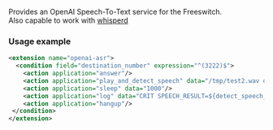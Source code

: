 <p>
  Provides an OpenAI Speech-To-Text service for the Freeswitch. <br>
  Also capable to work with <a href="https://github.com/akscf/whisperd target="_blank">whisperd</a>
</p>

### Usage example
```XML
<extension name="openai-asr">
  <condition field="destination_number" expression="^(3222)$">
    <action application="answer"/>
    <action application="play_and_detect_speech" data="/tmp/test2.wav detect:openai"/>
    <action application="sleep" data="1000"/>
    <action application="log" data="CRIT SPEECH_RESULT=${detect_speech_result}"/>
    <action application="hangup"/>
 </condition>
</extension>
```
